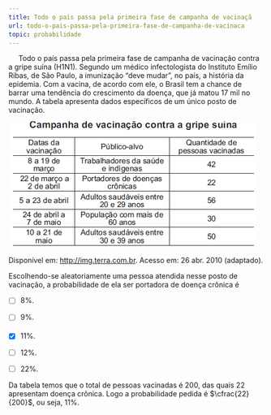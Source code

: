 ```yaml
---
title: Todo o país passa pela primeira fase de campanha de vacinaçã
url: todo-o-pais-passa-pela-primeira-fase-de-campanha-de-vacinaca
topic: probabilidade
---
```



     Todo o país passa pela primeira fase de campanha de vacinação contra a gripe suína (H1N1). Segundo um médico infectologista do Instituto Emílio Ribas, de São Paulo, a imunização “deve mudar”, no país, a história da epidemia. Com a vacina, de acordo com ele, o Brasil tem a chance de barrar uma tendência do crescimento da doença, que já matou 17 mil no mundo. A tabela apresenta dados específicos de um único posto de vacinação.

![](65d81594-a68c-daa1-7efa-668a00114548.png)

Disponível em: http://img.terra.com.br. Acesso em: 26 abr. 2010 (adaptado).

Escolhendo-se aleatoriamente uma pessoa atendida nesse posto de vacinação, a probabilidade de ela ser portadora de doença crônica é



- [ ] 8%.
- [ ] 9%.
- [x] 11%.
- [ ] 12%.
- [ ] 22%.


Da tabela temos que o total de pessoas vacinadas é 200, das quais 22 apresentam doença crônica. Logo a probabilidade pedida é $\cfrac{22}{200}$, ou seja, 11%.
